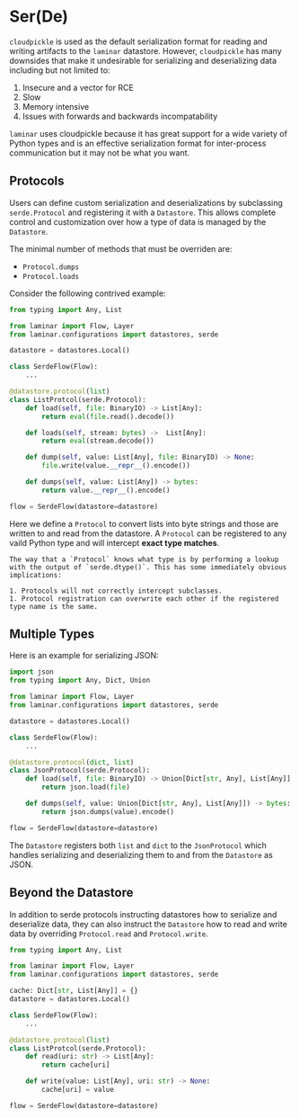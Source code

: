 # Ser(De)

`cloudpickle` is used as the default serialization format for reading and writing artifacts to the `laminar` datastore. However, `cloudpickle` has many downsides that make it undesirable for serializing and deserializing data including but not limited to:

1. Insecure and a vector for RCE
1. Slow
1. Memory intensive
1. Issues with forwards and backwards incompatability

`laminar` uses cloudpickle because it has great support for a wide variety of Python types and is an effective serialization format for inter-process communication but it may not be what you want.

## Protocols

Users can define custom serialization and deserializations by subclassing `serde.Protocol` and registering it with a `Datastore`. This allows complete control and customization over how a type of data is managed by the `Datastore`.

The minimal number of methods that must be overriden are:

- `Protocol.dumps`
- `Protocol.loads`

Consider the following contrived example:

```python
from typing import Any, List

from laminar import Flow, Layer
from laminar.configurations import datastores, serde

datastore = datastores.Local()

class SerdeFlow(Flow):
    ...

@datastore.protocol(list)
class ListProtcol(serde.Protocol):
    def load(self, file: BinaryIO) -> List[Any]:
        return eval(file.read().decode())

    def loads(self, stream: bytes) ->  List[Any]:
        return eval(stream.decode())

    def dump(self, value: List[Any], file: BinaryIO) -> None:
        file.write(value.__repr__().encode())

    def dumps(self, value: List[Any]) -> bytes:
        return value.__repr__().encode()

flow = SerdeFlow(datastore=datastore)
```

Here we define a `Protocol` to convert lists into byte strings and those are written to and read from the datastore. A `Protocol` can be registered to any vaild Python type and will intercept **exact type matches**.

```{note}
The way that a `Protocol` knows what type is by performing a lookup with the output of `serde.dtype()`. This has some immediately obvious implications:

1. Protocols will not correctly intercept subclasses.
1. Protocol registration can overwrite each other if the registered type name is the same.
```

## Multiple Types

Here is an example for serializing JSON:

```python
import json
from typing import Any, Dict, Union

from laminar import Flow, Layer
from laminar.configurations import datastores, serde

datastore = datastores.Local()

class SerdeFlow(Flow):
    ...

@datastore.protocol(dict, list)
class JsonProtocol(serde.Protocol):
    def load(self, file: BinaryIO) -> Union[Dict[str, Any], List[Any]]:
        return json.load(file)

    def dumps(self, value: Union[Dict[str, Any], List[Any]]) -> bytes:
        return json.dumps(value).encode()

flow = SerdeFlow(datastore=datastore)
```

The `Datastore` registers both `list` and `dict` to the `JsonProtocol` which handles serializing and deserializing them to and from the `Datastore` as JSON.

## Beyond the Datastore

In addition to serde protocols instructing datastores how to serialize and deserialize data, they can also instruct the `Datastore` how to read and write data by overriding `Protocol.read` and `Protocol.write`.

```python
from typing import Any, List

from laminar import Flow, Layer
from laminar.configurations import datastores, serde

cache: Dict[str, List[Any]] = {}
datastore = datastores.Local()

class SerdeFlow(Flow):
    ...

@datastore.protocol(list)
class ListProtcol(serde.Protocol):
    def read(uri: str) -> List[Any]:
        return cache[uri]

    def write(value: List[Any], uri: str) -> None:
        cache[uri] = value

flow = SerdeFlow(datastore=datastore)
```
